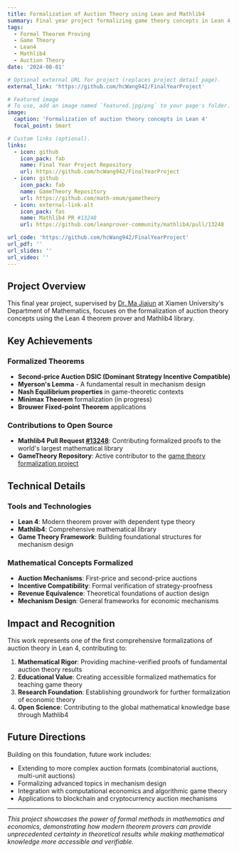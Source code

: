 ```yaml
---
title: Formalization of Auction Theory using Lean and Mathlib4
summary: Final year project formalizing game theory concepts in Lean 4, contributing to the mathematical foundations of auction theory.
tags:
  - Formal Theorem Proving
  - Game Theory
  - Lean4
  - Mathlib4
  - Auction Theory
date: '2024-08-01'

# Optional external URL for project (replaces project detail page).
external_link: 'https://github.com/hcWang942/FinalYearProject'

# Featured image
# To use, add an image named `featured.jpg/png` to your page's folder.
image:
  caption: 'Formalization of auction theory concepts in Lean 4'
  focal_point: Smart

# Custom links (optional).
links:
  - icon: github
    icon_pack: fab
    name: Final Year Project Repository
    url: https://github.com/hcWang942/FinalYearProject
  - icon: github
    icon_pack: fab
    name: GameTheory Repository
    url: https://github.com/math-xmum/gametheory
  - icon: external-link-alt
    icon_pack: fas
    name: Mathlib4 PR #13248
    url: https://github.com/leanprover-community/mathlib4/pull/13248

url_code: 'https://github.com/hcWang942/FinalYearProject'
url_pdf: ''
url_slides: ''
url_video: ''
---
```


## Project Overview

This final year project, supervised by [Dr. Ma Jiajun](https://www.majiajun.org/) at Xiamen University's Department of Mathematics, focuses on the formalization of auction theory concepts using the Lean 4 theorem prover and Mathlib4 library.

## Key Achievements

### Formalized Theorems
- **Second-price Auction DSIC (Dominant Strategy Incentive Compatible)**
- **Myerson's Lemma** - A fundamental result in mechanism design
- **Nash Equilibrium properties** in game-theoretic contexts
- **Minimax Theorem** formalization (in progress)
- **Brouwer Fixed-point Theorem** applications

### Contributions to Open Source
- **Mathlib4 Pull Request [#13248](https://github.com/leanprover-community/mathlib4/pull/13248)**: Contributing formalized proofs to the world's largest mathematical library
- **GameTheory Repository**: Active contributor to the [game theory formalization project](https://github.com/math-xmum/gametheory)

## Technical Details

### Tools and Technologies
- **Lean 4**: Modern theorem prover with dependent type theory
- **Mathlib4**: Comprehensive mathematical library
- **Game Theory Framework**: Building foundational structures for mechanism design

### Mathematical Concepts Formalized
- **Auction Mechanisms**: First-price and second-price auctions
- **Incentive Compatibility**: Formal verification of strategy-proofness
- **Revenue Equivalence**: Theoretical foundations of auction design
- **Mechanism Design**: General frameworks for economic mechanisms

## Impact and Recognition

This work represents one of the first comprehensive formalizations of auction theory in Lean 4, contributing to:

1. **Mathematical Rigor**: Providing machine-verified proofs of fundamental auction theory results
2. **Educational Value**: Creating accessible formalized mathematics for teaching game theory
3. **Research Foundation**: Establishing groundwork for further formalization of economic theory
4. **Open Science**: Contributing to the global mathematical knowledge base through Mathlib4

## Future Directions

Building on this foundation, future work includes:
- Extending to more complex auction formats (combinatorial auctions, multi-unit auctions)
- Formalizing advanced topics in mechanism design
- Integration with computational economics and algorithmic game theory
- Applications to blockchain and cryptocurrency auction mechanisms

---

*This project showcases the power of formal methods in mathematics and economics, demonstrating how modern theorem provers can provide unprecedented certainty in theoretical results while making mathematical knowledge more accessible and verifiable.*